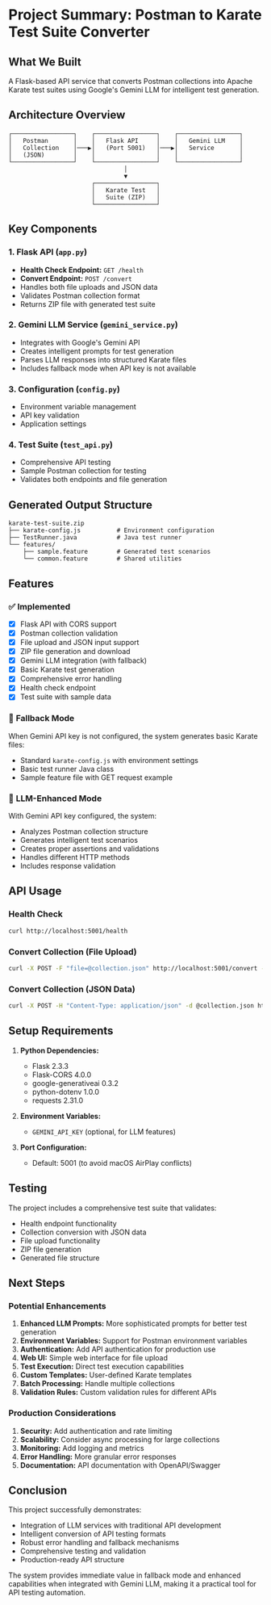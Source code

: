 # Project Summary: Postman to Karate Test Suite Converter

## What We Built

A Flask-based API service that converts Postman collections into Apache Karate test suites using Google's Gemini LLM for intelligent test generation.

## Architecture Overview

```
┌─────────────────┐    ┌─────────────────┐    ┌─────────────────┐
│   Postman       │    │   Flask API     │    │   Gemini LLM    │
│   Collection    │───▶│   (Port 5001)   │───▶│   Service       │
│   (JSON)        │    │                 │    │                 │
└─────────────────┘    └─────────────────┘    └─────────────────┘
                                │
                                ▼
                       ┌─────────────────┐
                       │   Karate Test   │
                       │   Suite (ZIP)   │
                       └─────────────────┘
```

## Key Components

### 1. **Flask API (`app.py`)**
- **Health Check Endpoint:** `GET /health`
- **Convert Endpoint:** `POST /convert`
- Handles both file uploads and JSON data
- Validates Postman collection format
- Returns ZIP file with generated test suite

### 2. **Gemini LLM Service (`gemini_service.py`)**
- Integrates with Google's Gemini API
- Creates intelligent prompts for test generation
- Parses LLM responses into structured Karate files
- Includes fallback mode when API key is not available

### 3. **Configuration (`config.py`)**
- Environment variable management
- API key validation
- Application settings

### 4. **Test Suite (`test_api.py`)**
- Comprehensive API testing
- Sample Postman collection for testing
- Validates both endpoints and file generation

## Generated Output Structure

```
karate-test-suite.zip
├── karate-config.js          # Environment configuration
├── TestRunner.java           # Java test runner
└── features/
    ├── sample.feature        # Generated test scenarios
    └── common.feature        # Shared utilities
```

## Features

### ✅ **Implemented**
- [x] Flask API with CORS support
- [x] Postman collection validation
- [x] File upload and JSON input support
- [x] ZIP file generation and download
- [x] Gemini LLM integration (with fallback)
- [x] Basic Karate test generation
- [x] Comprehensive error handling
- [x] Health check endpoint
- [x] Test suite with sample data

### 🔄 **Fallback Mode**
When Gemini API key is not configured, the system generates basic Karate files:
- Standard `karate-config.js` with environment settings
- Basic test runner Java class
- Sample feature file with GET request example

### 🚀 **LLM-Enhanced Mode**
With Gemini API key configured, the system:
- Analyzes Postman collection structure
- Generates intelligent test scenarios
- Creates proper assertions and validations
- Handles different HTTP methods
- Includes response validation

## API Usage

### Health Check
```bash
curl http://localhost:5001/health
```

### Convert Collection (File Upload)
```bash
curl -X POST -F "file=@collection.json" http://localhost:5001/convert -o karate-suite.zip
```

### Convert Collection (JSON Data)
```bash
curl -X POST -H "Content-Type: application/json" -d @collection.json http://localhost:5001/convert -o karate-suite.zip
```

## Setup Requirements

1. **Python Dependencies:**
   - Flask 2.3.3
   - Flask-CORS 4.0.0
   - google-generativeai 0.3.2
   - python-dotenv 1.0.0
   - requests 2.31.0

2. **Environment Variables:**
   - `GEMINI_API_KEY` (optional, for LLM features)

3. **Port Configuration:**
   - Default: 5001 (to avoid macOS AirPlay conflicts)

## Testing

The project includes a comprehensive test suite that validates:
- Health endpoint functionality
- Collection conversion with JSON data
- File upload functionality
- ZIP file generation
- Generated file structure

## Next Steps

### Potential Enhancements
1. **Enhanced LLM Prompts:** More sophisticated prompts for better test generation
2. **Environment Variables:** Support for Postman environment variables
3. **Authentication:** Add API authentication for production use
4. **Web UI:** Simple web interface for file upload
5. **Test Execution:** Direct test execution capabilities
6. **Custom Templates:** User-defined Karate templates
7. **Batch Processing:** Handle multiple collections
8. **Validation Rules:** Custom validation rules for different APIs

### Production Considerations
1. **Security:** Add authentication and rate limiting
2. **Scalability:** Consider async processing for large collections
3. **Monitoring:** Add logging and metrics
4. **Error Handling:** More granular error responses
5. **Documentation:** API documentation with OpenAPI/Swagger

## Conclusion

This project successfully demonstrates:
- Integration of LLM services with traditional API development
- Intelligent conversion of API testing formats
- Robust error handling and fallback mechanisms
- Comprehensive testing and validation
- Production-ready API structure

The system provides immediate value in fallback mode and enhanced capabilities when integrated with Gemini LLM, making it a practical tool for API testing automation. 
